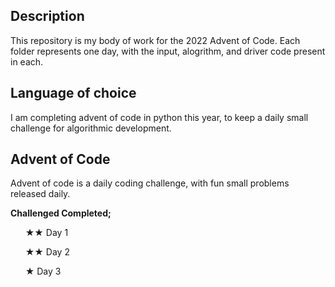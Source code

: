 ## Description
This repository is my body of work for the 2022 Advent of Code. Each folder represents one day, with the input, alogrithm, and driver code present in each.

## Language of choice
I am completing advent of code in python this year, to keep a daily small challenge for algorithmic development.

## Advent of Code
Advent of code is a daily coding challenge, with fun small problems released daily.

**Challenged Completed;**

&nbsp;&nbsp;&nbsp;&nbsp;&nbsp; ★★ Day 1

&nbsp;&nbsp;&nbsp;&nbsp;&nbsp; ★★ Day 2

&nbsp;&nbsp;&nbsp;&nbsp;&nbsp; ★ Day 3